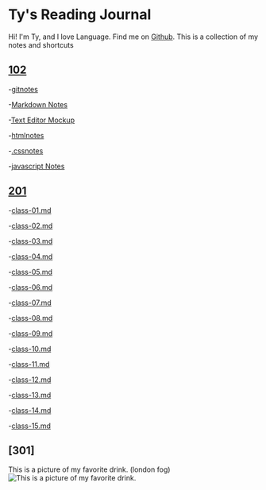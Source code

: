 # Ty's Reading Journal

 Hi! I'm Ty, and I love Language. Find me on [Github](https://github.com/Ty-Ap/Ty-Ap).
This is a collection of my notes and shortcuts

## [102](https://github.com/Ty-Ap/reading-notes/tree/main/102)

-[gitnotes](https://github.com/Ty-Ap/reading-notes/blob/main/102/gitnotes.md)

-[Markdown Notes](https://github.com/Ty-Ap/reading-notes/blob/main/markdownNotes.md)

-[Text Editor Mockup](https://github.com/Ty-Ap/reading-notes/blob/main/textEditorReadingNotes.md)

-[htmlnotes](https://github.com/Ty-Ap/reading-notes/blob/main/102/htmlNotes.md)

-[.cssnotes](https://github.com/Ty-Ap/reading-notes/blob/main/102/cssnotes.md)

-[javascript Notes](https://github.com/Ty-Ap/reading-notes/blob/main/102/javascriptnotes.md)

## [201](https://github.com/Ty-Ap/reading-notes/tree/main/201)

-[class-01.md](https://github.com/Ty-Ap/reading-notes/blob/main/201/class1.md)

-[class-02.md](https://github.com/Ty-Ap/reading-notes/blob/main/201/class2.md)

-[class-03.md](https://github.com/Ty-Ap/reading-notes/blob/main/201/class3.md)

-[class-04.md](https://github.com/Ty-Ap/reading-notes/blob/main/201/class4.md)

-[class-05.md](https://github.com/Ty-Ap/reading-notes/blob/main/201/class5.md)

-[class-06.md](https://github.com/Ty-Ap/reading-notes/blob/main/201/class6.md)

-[class-07.md](https://github.com/Ty-Ap/reading-notes/blob/main/201/class7.md)

-[class-08.md](https://github.com/Ty-Ap/reading-notes/blob/main/201/class8.md)

-[class-09.md](https://github.com/Ty-Ap/reading-notes/blob/main/201/class9.md)

-[class-10.md](https://github.com/Ty-Ap/reading-notes/blob/main/201/class10.md)

-[class-11.md](https://github.com/Ty-Ap/reading-notes/blob/main/201/class11.md)

-[class-12.md](https://github.com/Ty-Ap/reading-notes/blob/main/201/class12.md)

-[class-13.md](https://github.com/Ty-Ap/reading-notes/blob/main/201/class13.md)

-[class-14.md](https://github.com/Ty-Ap/reading-notes/blob/main/201/class14.md)

-[class-15.md](https://github.com/Ty-Ap/reading-notes/blob/main/201/class15.md)

## [301]

This is a picture of my favorite drink. (london fog)
![This is a picture of my favorite drink.](https://offloadmedia.feverup.com/secretldn.com/wp-content/uploads/2017/12/06034415/tower-of-london-fog-1024x681.jpeg)
